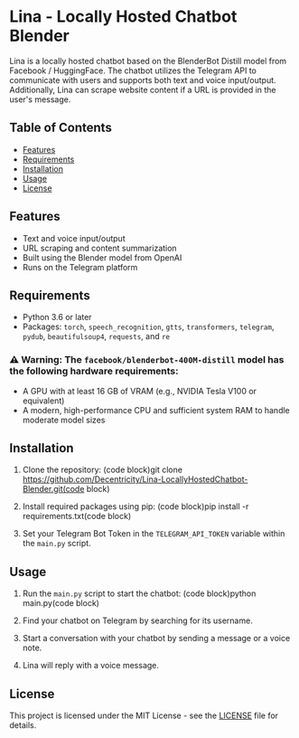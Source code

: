 # Lina - Locally Hosted Chatbot Blender

Lina is a locally hosted chatbot based on the BlenderBot Distill model from Facebook / HuggingFace. The chatbot utilizes the Telegram API to communicate with users and supports both text and voice input/output. Additionally, Lina can scrape website content if a URL is provided in the user's message.

## Table of Contents
- [Features](#features)
- [Requirements](#requirements)
- [Installation](#installation)
- [Usage](#usage)
- [License](#license)

## Features
- Text and voice input/output
- URL scraping and content summarization
- Built using the Blender model from OpenAI
- Runs on the Telegram platform

## Requirements
- Python 3.6 or later
- Packages: `torch`, `speech_recognition`, `gtts`, `transformers`, `telegram`, `pydub`, `beautifulsoup4`, `requests`, and `re`

### ⚠️ **Warning:** The `facebook/blenderbot-400M-distill` model has the following hardware requirements:

- A GPU with at least 16 GB of VRAM (e.g., NVIDIA Tesla V100 or equivalent)
- A modern, high-performance CPU and sufficient system RAM to handle moderate model sizes

## Installation
1. Clone the repository:
(code block)git clone https://github.com/Decentricity/Lina-LocallyHostedChatbot-Blender.git(code block)

2. Install required packages using pip:
(code block)pip install -r requirements.txt(code block)

3. Set your Telegram Bot Token in the `TELEGRAM_API_TOKEN` variable within the `main.py` script.

## Usage
1. Run the `main.py` script to start the chatbot:
(code block)python main.py(code block)

2. Find your chatbot on Telegram by searching for its username.

3. Start a conversation with your chatbot by sending a message or a voice note.

4. Lina will reply with a voice message.

## License
This project is licensed under the MIT License - see the [LICENSE](LICENSE) file for details.
